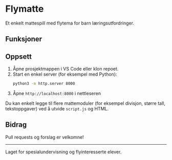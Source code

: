 # Flymatte

Et enkelt mattespill med flytema for barn læringsutfordringer.

## Funksjoner

## Oppsett
1. Åpne prosjektmappen i VS Code eller klon repoet.
2. Start en enkel server (for eksempel med Python):
   ```zsh
   python3 -m http.server 8000
   ```
3. Åpne `http://localhost:8000` i nettleseren



Du kan enkelt legge til flere mattemoduler (for eksempel divisjon, større tall, tekstoppgaver) ved å utvide `script.js` og HTML.

## Bidrag
Pull requests og forslag er velkomne!

---
Laget for spesialundervisning og flyinteresserte elever.
